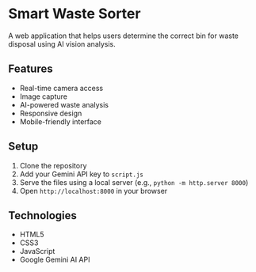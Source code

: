 # Smart Waste Sorter

A web application that helps users determine the correct bin for waste disposal using AI vision analysis.

## Features
- Real-time camera access
- Image capture
- AI-powered waste analysis
- Responsive design
- Mobile-friendly interface

## Setup
1. Clone the repository
2. Add your Gemini API key to `script.js`
3. Serve the files using a local server (e.g., `python -m http.server 8000`)
4. Open `http://localhost:8000` in your browser

## Technologies
- HTML5
- CSS3
- JavaScript
- Google Gemini AI API 